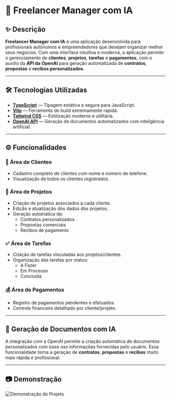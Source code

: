 # 🧠 Freelancer Manager com IA


## ✨ Descrição

**Freelancer Manager com IA** é uma aplicação desenvolvida para profissionais autônomos e empreendedores que desejam organizar melhor seus negócios. Com uma interface intuitiva e moderna, a aplicação permite o gerenciamento de **clientes**, **projetos**, **tarefas** e **pagamentos**, com o auxílio da **API da OpenAI** para geração automatizada de **contratos**, **propostas** e **recibos personalizados**.

---

## 🛠️ Tecnologias Utilizadas

- **[TypeScript](https://www.typescriptlang.org/)** — Tipagem estática e segura para JavaScript.
- **[Vite](https://vitejs.dev/)** — Ferramenta de build extremamente rápida.
- **[Tailwind CSS](https://tailwindcss.com/)** — Estilização moderna e utilitária.
- **[OpenAI API](https://platform.openai.com/)** — Geração de documentos automatizados com inteligência artificial.

---

## ⚙️ Funcionalidades

### 👤 Área de Clientes
- Cadastro completo de clientes com nome e número de telefone.
- Visualização de todos os clientes registrados.

### 📁 Área de Projetos
- Criação de projetos associados a cada cliente.
- Edição e atualização dos dados dos projetos.
- Geração automática de:
  - Contratos personalizados
  - Propostas comerciais
  - Recibos de pagamento

### ✅ Área de Tarefas
- Criação de tarefas vinculadas aos projetos/clientes.
- Organização das tarefas por status:
  - A Fazer
  - Em Processo
  - Concluída

### 💰 Área de Pagamentos
- Registro de pagamentos pendentes e efetuados.
- Controle financeiro detalhado por cliente/projeto.

---

## 🤖 Geração de Documentos com IA

A integração com a OpenAI permite a criação automática de documentos personalizados com base nas informações fornecidas pelo usuário. Essa funcionalidade torna a geração de **contratos**, **propostas** e **recibos** muito mais rápida e profissional.

---

## 📷 Demonstração

![Demonstração do Projeto](./caminho/para/sua-imagem.gif)




